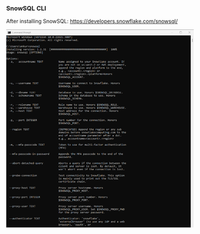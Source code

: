 ### SnowSQL CLI 
After installing SnowSQL: https://developers.snowflake.com/snowsql/

<p><img src="https://github.com/ankur715/Snowflake/blob/main/SnowSQL/cmd_snowsql.png"></p>

